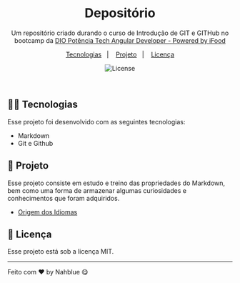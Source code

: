 <h1 align="center"> Depositório </h1>

<p align="center">
Um repositório criado durando o curso de Introdução de GIT e GITHub no bootcamp da <a href="https://web.dio.me/track/4c4904b4-cfdc-42db-a74a-843a95eaa7bb">DIO Potência Tech Angular Developer - Powered by iFood</a><br/>
</p>

<p align="center">
  <a href="#-tecnologias">Tecnologias</a>&nbsp;&nbsp;&nbsp;|&nbsp;&nbsp;&nbsp;
  <a href="#-projeto">Projeto</a>&nbsp;&nbsp;&nbsp;|&nbsp;&nbsp;&nbsp;
  <a href="#memo-licença">Licença</a>
</p>

<p align="center">
  <img alt="License" src="https://img.shields.io/static/v1?label=license&message=MIT&color=49AA26&labelColor=000000">
</p>

<br>


## 👩‍💻 Tecnologias

Esse projeto foi desenvolvido com as seguintes tecnologias:

- Markdown
- Git e Github

## 📐 Projeto

Esse projeto consiste em estudo e treino das propriedades do Markdown, bem como uma forma de armazenar algumas curiosidades e conhecimentos que foram adquiridos.

- [Origem dos Idiomas](https://github.com/Nahblue/depositorio/blob/master/assuntos/origem-dos-idiomas.md)

## :memo: Licença

Esse projeto está sob a licença MIT.

---

Feito com ♥ by Nahblue 😋

